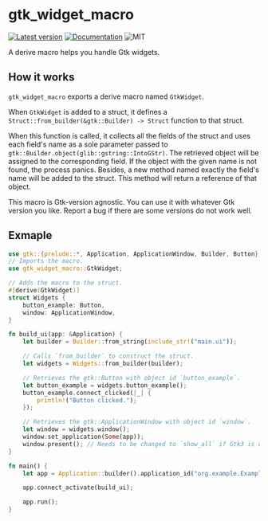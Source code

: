 # gtk_widget_macro

[![Latest version](https://img.shields.io/crates/v/gtk_widget_macro.svg)](https://crates.io/crates/gtk_widget_macro)
[![Documentation](https://docs.rs/gtk_widget_macro/badge.svg)](https://docs.rs/gtk_widget_macro)
![MIT](https://img.shields.io/badge/license-MIT-blue.svg)

A derive macro helps you handle Gtk widgets.

## How it works

`gtk_widget_macro` exports a derive macro named `GtkWidget`.

When `GtkWidget` is added to a struct, it defines a `Struct::from_builder(&gtk::Builder) -> Struct` function to that struct.

When this function is called, it collects all the fields of the struct and uses each field's name as a sole parameter passed to `gtk::Builder.object(glib::gstring::IntoGStr)`.
The retrieved object will be assigned to the corresponding field.
If the object with the given name is not found, the process panics.
Besides, a new method named exactly the field's name will be added to the struct.
This method will return a reference of that object.

This macro is Gtk-version agnostic. You can use it with whatever Gtk version you like. Report a bug if there are some versions do not work well.

## Exmaple

```rust
use gtk::{prelude::*, Application, ApplicationWindow, Builder, Button};
// Imports the macro.
use gtk_widget_macro::GtkWidget;

// Adds the macro to the struct.
#[derive(GtkWidget)]
struct Widgets {
    button_example: Button,
    window: ApplicationWindow,
}

fn build_ui(app: &Application) {
    let builder = Builder::from_string(include_str!("main.ui"));

    // Calls `from_builder` to construct the struct.
    let widgets = Widgets::from_builder(builder);

    // Retrieves the gtk::Button with object id `button_example`.
    let button_example = widgets.button_example();
    button_example.connect_clicked(|_| {
        println!("Button clicked.");
    });

    // Retrieves the gtk::ApplicationWindow with object id `window`.
    let window = widgets.window();
    window.set_application(Some(app));
    window.present(); // Needs to be changed to `show_all` if Gtk3 is used.
}

fn main() {
    let app = Application::builder().application_id("org.example.Example").build();

    app.connect_activate(build_ui);

    app.run();
}
```
